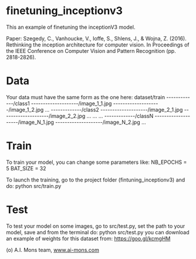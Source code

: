 # finetuning_inceptionv3

This an example of finetuning the inceptionV3 model.

Paper: Szegedy, C., Vanhoucke, V., Ioffe, S., Shlens, J., & Wojna, Z. (2016). Rethinking the inception architecture for computer vision. In Proceedings of the IEEE Conference on Computer Vision and Pattern Recognition (pp. 2818-2826).

# Data
Your data must have the same form as the one here:
dataset/train
-------------/class1
--------------------/image_1_1.jpg
--------------------/image_1_2.jpg
...
-------------/class2
--------------------/image_2_1.jpg
--------------------/image_2_2.jpg
...
...
...
-------------/classN
--------------------/image_N_1.jpg
--------------------/image_N_2.jpg
...

# Train
To train your model, you can change some parameters like:
NB_EPOCHS = 5
BAT_SIZE = 32

To launch the training, go to the  project folder (fintuning_inceptionv3) and do:
python src/train.py

# Test
To test your model on some images, go to src/test.py, set the path to your model, save and from the terminal do:
python src/test.py
you can download an example of weights for this dataset from:
https://goo.gl/kcmgHM 


(o) A.I. Mons team, www.ai-mons.com

